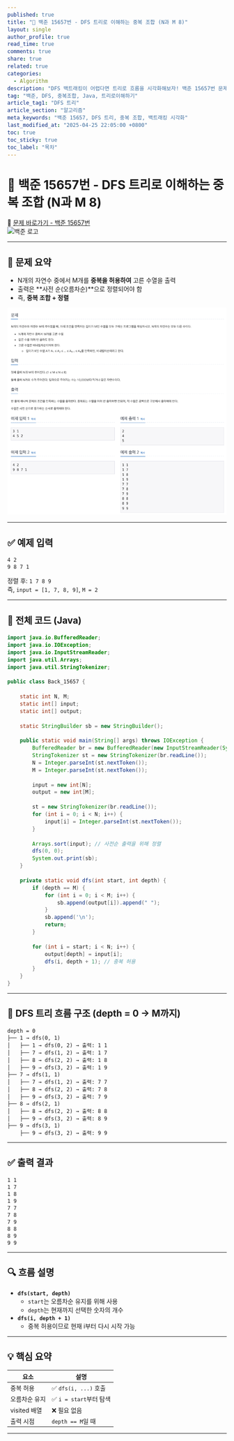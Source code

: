 ```yaml
---
published: true
title: "🌲 백준 15657번 - DFS 트리로 이해하는 중복 조합 (N과 M 8)"
layout: single
author_profile: true
read_time: true
comments: true
share: true
related: true
categories:
  - Algorithm
description: "DFS 백트래킹이 어렵다면 트리로 흐름을 시각화해보자! 백준 15657번 문제를 예제로 DFS 흐름을 트리로 따라가 봅니다."
tag: "백준, DFS, 중복조합, Java, 트리로이해하기"
article_tag1: "DFS 트리"
article_section: "알고리즘"
meta_keywords: "백준 15657, DFS 트리, 중복 조합, 백트래킹 시각화"
last_modified_at: "2025-04-25 22:05:00 +0800"
toc: true
toc_sticky: true
toc_label: "목차"
---
```


# 🌲 백준 15657번 - DFS 트리로 이해하는 중복 조합 (N과 M 8)

🔗 [문제 바로가기 - 백준 15657번](https://www.acmicpc.net/problem/15657)  
![백준 로고](https://d2gd6pc034wcta.cloudfront.net/images/logo@2x.png)

---

## 📌 문제 요약

- N개의 자연수 중에서 M개를 **중복을 허용하여** 고른 수열을 출력
- 출력은 **사전 순(오름차순)**으로 정렬되어야 함
- 즉, **중복 조합 + 정렬**

![alt](/assets/images/post/Algorithm/15657.png)

---

## ✅ 예제 입력

```
4 2
9 8 7 1
```

정렬 후: `1 7 8 9`  
즉, `input = [1, 7, 8, 9]`, `M = 2`

---

## 🧩 전체 코드 (Java)

```java
import java.io.BufferedReader;
import java.io.IOException;
import java.io.InputStreamReader;
import java.util.Arrays;
import java.util.StringTokenizer;

public class Back_15657 {

    static int N, M;
    static int[] input;
    static int[] output;

    static StringBuilder sb = new StringBuilder();

    public static void main(String[] args) throws IOException {
        BufferedReader br = new BufferedReader(new InputStreamReader(System.in));
        StringTokenizer st = new StringTokenizer(br.readLine());
        N = Integer.parseInt(st.nextToken());
        M = Integer.parseInt(st.nextToken());

        input = new int[N];
        output = new int[M];

        st = new StringTokenizer(br.readLine());
        for (int i = 0; i < N; i++) {
            input[i] = Integer.parseInt(st.nextToken());
        }

        Arrays.sort(input); // 사전순 출력을 위해 정렬
        dfs(0, 0);
        System.out.print(sb);
    }

    private static void dfs(int start, int depth) {
        if (depth == M) {
            for (int i = 0; i < M; i++) {
                sb.append(output[i]).append(" ");
            }
            sb.append('\n');
            return;
        }

        for (int i = start; i < N; i++) {
            output[depth] = input[i];
            dfs(i, depth + 1); // 중복 허용
        }
    }
}
```

---

## 🌲 DFS 트리 흐름 구조 (depth = 0 → M까지)

```
depth = 0
├── 1 → dfs(0, 1)
│   ├── 1 → dfs(0, 2) → 출력: 1 1
│   ├── 7 → dfs(1, 2) → 출력: 1 7
│   ├── 8 → dfs(2, 2) → 출력: 1 8
│   ├── 9 → dfs(3, 2) → 출력: 1 9
├── 7 → dfs(1, 1)
│   ├── 7 → dfs(1, 2) → 출력: 7 7
│   ├── 8 → dfs(2, 2) → 출력: 7 8
│   ├── 9 → dfs(3, 2) → 출력: 7 9
├── 8 → dfs(2, 1)
│   ├── 8 → dfs(2, 2) → 출력: 8 8
│   ├── 9 → dfs(3, 2) → 출력: 8 9
├── 9 → dfs(3, 1)
    ├── 9 → dfs(3, 2) → 출력: 9 9
```

---

## ✅ 출력 결과

```
1 1
1 7
1 8
1 9
7 7
7 8
7 9
8 8
8 9
9 9
```

---

## 🔍 흐름 설명

- **`dfs(start, depth)`**
  - `start`는 오름차순 유지를 위해 사용
  - `depth`는 현재까지 선택한 숫자의 개수
- **`dfs(i, depth + 1)`**
  - 중복 허용이므로 현재 i부터 다시 시작 가능

---

## 💡 핵심 요약

| 요소          | 설명                    |
| ------------- | ----------------------- |
| 중복 허용     | ✅ `dfs(i, ...)` 호출   |
| 오름차순 유지 | ✅ `i = start`부터 탐색 |
| visited 배열  | ❌ 필요 없음            |
| 출력 시점     | `depth == M`일 때       |

---
